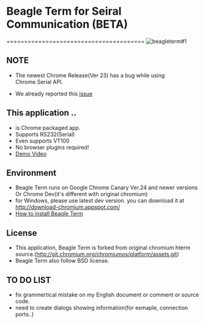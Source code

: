 # Beagle Term for Seiral Communication (BETA)
=======================================
![beagleterm#1](https://lh4.googleusercontent.com/-uQd3jpSrk4w/UHwzxcomb6I/AAAAAAAAGWU/10HMI257zcQ/s580/beagleterm.png)

NOTE
-----
* The newest Chrome Release(Ver 23) has a bug while using Chrome.Serial API. 
 - We already reported this [issue](http://code.google.com/p/chromium/issues/detail?id=154803)

This application ..
----------------------
* is Chrome packaged app.
* Supports RS232(Serial)
* Even supports VT100
* No browser plugins required!
* [Demo Video](http://youtu.be/V6lQcjd6fHs)

Environment
-------------
* Beagle Term runs on Google Chrome Canary Ver.24 and newer versions Or Chrome Dev(it's different with original chromium)
* for Windows, please use latest dev version. you can download it at http://download-chromium.appspot.com/
* [How to install Beagle Term](https://github.com/beagleterm/beagle-term/wiki/InstallBeagleTerm)

License
----------
* This application, Beagle Term is forked from original chromium hterm source.(http://git.chromium.org/chromiumos/platform/assets.git)
* Beagle Term also follow BSD license. 

TO DO LIST
------------
* fix grammertical mistake on my English document or comment or source code.
* need to create dialogs showing information(for exmaple, connection ports..)
